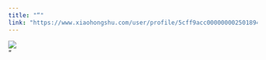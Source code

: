 ```yaml
---
title: "“"
link: "https://www.xiaohongshu.com/user/profile/5cff9acc0000000025018949/"
---
```


<img src="http://sns-webpic-qc.xhscdn.com/202409111413/afe52a6611cb90557a38d9a21bcc7c9a/1040g008311mkl8s27i005n7vjb69b2a9bhsfb7o!nc_n_nwebp_mw_1" /><br />“
